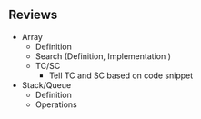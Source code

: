 ## Reviews 
- Array 
    - Definition 
    - Search (Definition, Implementation )
    - TC/SC 
        - Tell TC and SC based on code snippet
- Stack/Queue 
    - Definition 
    - Operations 

